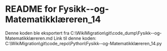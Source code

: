 # README for Fysikk‐-og-Matematikklæreren_14
Denne koden ble eksportert fra C:\WikiMigration\git\code_dump\Fysikk‐-og-Matematikklæreren.md
Link til denne koden: C:\WikiMigration\git\code_repo\Python\Fysikk‐-og-Matematikklæreren_14.py
